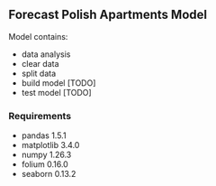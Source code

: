 ## Forecast Polish Apartments Model

Model contains:
- data analysis
- clear data
- split data
- build model [TODO]
- test model [TODO]

### Requirements

- pandas 1.5.1
- matplotlib 3.4.0
- numpy 1.26.3
- folium 0.16.0
- seaborn 0.13.2